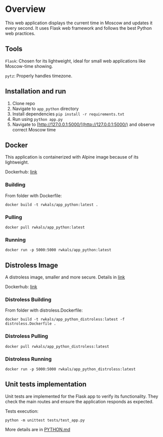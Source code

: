 # Overview

This web application displays the current time in Moscow and updates it every second. It uses Flask web framework and follows the best Python web practices.

## Tools

`Flask`: Chosen for its lightweight, ideal for small web applications like Moscow-time showing.

`pytz`: Properly handles timezone.

## Installation and run

1. Clone repo
2. Navigate to `app_python` directory
3. Install dependencies `pip install -r requirements.txt`
4. Run using `python app.py`
5. Navigate to [http://127.0.0.1:5000/](http://127.0.0.1:5000/) and observe correct Moscow time

## Docker

This application is containerized with Alpine image because of its lightweight.

Dockerhub: [link](https://hub.docker.com/repository/docker/rwkals/app_python)

### Building

From folder with Dockerfile:

```shell
docker build -t rwkals/app_python:latest .
```

### Pulling

```shell
docker pull rwkals/app_python:latest
```

### Running

```shell
docker run -p 5000:5000 rwkals/app_python:latest
```

## Distroless Image

A distroless image, smaller and more secure. Details in [link](DOCKER.md)

Dockerhub: [link](https://hub.docker.com/repository/docker/rwkals/app_python_distroless)

### Distroless Building

From folder with distroless.Dockerfile:

```shell
docker build -t rwkals/app_python_distroless:latest -f distroless.Dockerfile .
```

### Distroless Pulling

```shell
docker pull rwkals/app_python_distroless:latest
```

### Distroless Running

```shell
docker run -p 5000:5000 rwkals/app_python_distroless:latest
```

## Unit tests implementation
Unit tests are implemented for the Flask app to verify its functionality.
They check the main routes and ensure the application responds as expected. 

Tests execution:

```shell
python -m unittest tests/test_app.py
```

More details are in [PYTHON.md](PYTHON.md)
